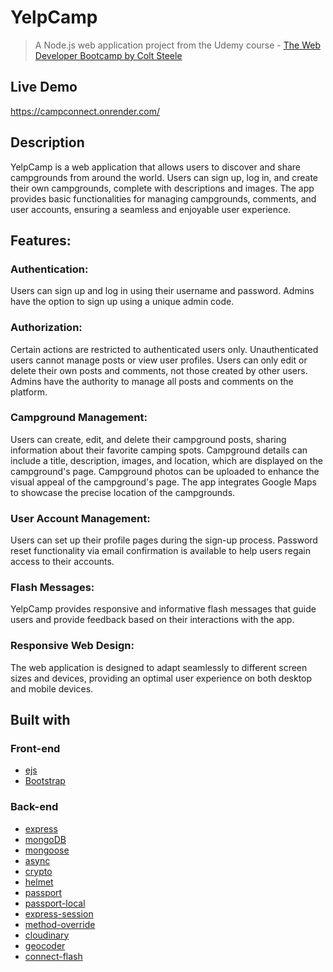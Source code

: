# YelpCamp

> A Node.js web application project from the Udemy course - [The Web Developer Bootcamp by Colt Steele](https://www.udemy.com/the-web-developer-bootcamp/)

## Live Demo
https://campconnect.onrender.com/

## Description

YelpCamp is a web application that allows users to discover and share campgrounds from around the world. Users can sign up, log in, and create their own campgrounds, complete with descriptions and images. The app provides basic functionalities for managing campgrounds, comments, and user accounts, ensuring a seamless and enjoyable user experience.

## Features:
### Authentication:
Users can sign up and log in using their username and password.
Admins have the option to sign up using a unique admin code.

### Authorization:
Certain actions are restricted to authenticated users only. Unauthenticated users cannot manage posts or view user profiles.
Users can only edit or delete their own posts and comments, not those created by other users.
Admins have the authority to manage all posts and comments on the platform.

### Campground Management:
Users can create, edit, and delete their campground posts, sharing information about their favorite camping spots.
Campground details can include a title, description, images, and location, which are displayed on the campground's page.
Campground photos can be uploaded to enhance the visual appeal of the campground's page.
The app integrates Google Maps to showcase the precise location of the campgrounds.

### User Account Management:
Users can set up their profile pages during the sign-up process.
Password reset functionality via email confirmation is available to help users regain access to their accounts.

### Flash Messages:
YelpCamp provides responsive and informative flash messages that guide users and provide feedback based on their interactions with the app.

### Responsive Web Design:
The web application is designed to adapt seamlessly to different screen sizes and devices, providing an optimal user experience on both desktop and mobile devices.

## Built with

### Front-end

* [ejs](http://ejs.co/)
* [Bootstrap](https://getbootstrap.com/docs/3.3/)

### Back-end

* [express](https://expressjs.com/)
* [mongoDB](https://www.mongodb.com/)
* [mongoose](http://mongoosejs.com/)
* [async](http://caolan.github.io/async/)
* [crypto](https://nodejs.org/api/crypto.html#crypto_crypto)
* [helmet](https://helmetjs.github.io/)
* [passport](http://www.passportjs.org/)
* [passport-local](https://github.com/jaredhanson/passport-local#passport-local)
* [express-session](https://github.com/expressjs/session#express-session)
* [method-override](https://github.com/expressjs/method-override#method-override)
* [cloudinary](https://cloudinary.com/)
* [geocoder](https://github.com/wyattdanger/geocoder#geocoder)
* [connect-flash](https://github.com/jaredhanson/connect-flash#connect-flash)
